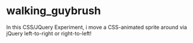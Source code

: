 walking_guybrush
================

In this CSS/JQuery Experiment, i move a CSS-animated sprite around via jQuery left-to-right or right-to-left!
